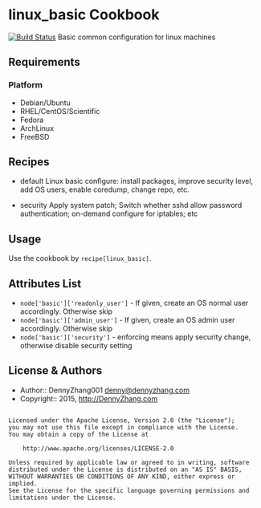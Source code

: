 linux_basic Cookbook
================
[![Build Status](https://travis-ci.org/DennyZhang/linux_basic.svg?branch=master)](https://travis-ci.org/DennyZhang/linux_basic)
Basic common configuration for linux machines

Requirements
------------
### Platform
- Debian/Ubuntu
- RHEL/CentOS/Scientific
- Fedora
- ArchLinux
- FreeBSD

Recipes
-------
* default
Linux basic configure: install packages, improve security level, add OS users, enable coredump, change repo, etc.

* security
Apply system patch; Switch whether sshd allow password authentication; on-demand configure for iptables; etc

Usage
-----
Use the cookbook by `recipe[linux_basic]`.

Attributes List
---------------

* `node['basic']['readonly_user']` - If given, create an OS normal user accordingly. Otherwise skip
* `node['basic']['admin_user']` - If given, create an OS admin user accordingly. Otherwise skip
* `node['basic']['security']` - enforcing means apply security change, otherwise disable security setting

License & Authors
-----------------
- Author:: DennyZhang001 <denny@dennyzhang.com>
- Copyright:: 2015, http://DennyZhang.com

```text

Licensed under the Apache License, Version 2.0 (the "License");
you may not use this file except in compliance with the License.
You may obtain a copy of the License at

    http://www.apache.org/licenses/LICENSE-2.0

Unless required by applicable law or agreed to in writing, software
distributed under the License is distributed on an "AS IS" BASIS,
WITHOUT WARRANTIES OR CONDITIONS OF ANY KIND, either express or implied.
See the License for the specific language governing permissions and
limitations under the License.
```
